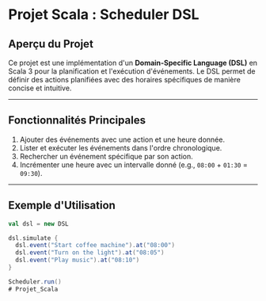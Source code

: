 # Projet Scala : Scheduler DSL

## **Aperçu du Projet**
Ce projet est une implémentation d'un **Domain-Specific Language (DSL)** en Scala 3 pour la planification et l'exécution d'événements. Le DSL permet de définir des actions planifiées avec des horaires spécifiques de manière concise et intuitive.

---

## **Fonctionnalités Principales**
1. Ajouter des événements avec une action et une heure donnée.
2. Lister et exécuter les événements dans l'ordre chronologique.
3. Rechercher un événement spécifique par son action.
4. Incrémenter une heure avec un intervalle donné (e.g., `08:00` + `01:30` = `09:30`).

---

## **Exemple d'Utilisation**

```scala
val dsl = new DSL

dsl.simulate {
  dsl.event("Start coffee machine").at("08:00")
  dsl.event("Turn on the light").at("08:05")
  dsl.event("Play music").at("08:10")
}

Scheduler.run()
# Projet_Scala